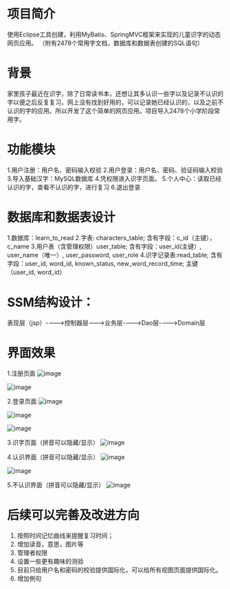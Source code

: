 # 项目简介
使用Eclipse工具创建，利用MyBatis、SpringMVC框架来实现的儿童识字的动态网页应用。
（附有2478个常用字文档，数据库和数据表创建的SQL语句）

# 背景
家里孩子最近在识字，除了日常读书本，还想让其多认识一些字以及记录不认识的字以便之后反复复习，网上没有找到好用的，可以记录她已经认识的，以及之前不认识的字的应用。所以开发了这个简单的网页应用。项目导入2478个小学阶段常用字。


# 功能模块
1.用户注册：用户名、密码输入校验
2.用户登录：用户名、密码、验证码输入校验
3.导入基础汉字：MySQL数据库
4.凭权限进入识字页面。
5.个人中心：读取已经认识的字，查看不认识的字，进行复习
6.退出登录

# 数据库和数据表设计
1.数据库：learn_to_read
2.字表: characters_table; 含有字段：c_id（主键），c_name
3.用户表（含管理权限）user_table; 含有字段：user_id(主键）, user_name（唯一）, user_password, user_role
4.识字记录表:read_table; 含有字段：user_id, word_id, known_status, new_word_record_time; 主键（user_id, word_id）

# SSM结构设计：
表现层（jsp）---->控制器层--->业务层---->Dao层---->Domain层

# 界面效果
1.注册页面
![image](https://github.com/wqz579/LearnToRead/assets/128567260/f15ece30-67b6-4a6a-9721-85e76ff1521b)

![image](https://github.com/wqz579/LearnToRead/assets/128567260/e08def89-c61a-412c-bdcf-1dbd0a6bbf6e)

2.登录页面
![image](https://github.com/wqz579/LearnToRead/assets/128567260/08e8d5d5-b0bb-4f14-aa9c-69e78694a516)

![image](https://github.com/wqz579/LearnToRead/assets/128567260/049bc4ea-f127-4351-a27c-99493c3d3bed)

![image](https://github.com/wqz579/LearnToRead/assets/128567260/40930db3-7aac-4ee5-929d-b445ce1a8088)

3.识字页面（拼音可以隐藏/显示）
![image](https://github.com/wqz579/LearnToRead/assets/128567260/0d40da62-44ac-4051-afd0-6e8d9606dbf3)

4.认识界面（拼音可以隐藏/显示）
![image](https://github.com/wqz579/LearnToRead/assets/128567260/0652f39c-c891-4f50-acb7-002dbf279ced)

![image](https://github.com/wqz579/LearnToRead/assets/128567260/ae1fe9a0-389a-4253-9496-cfc71c9c15be)

5.不认识界面（拼音可以隐藏/显示）
![image](https://github.com/wqz579/LearnToRead/assets/128567260/46d9655a-241e-4965-aa8c-db33342fc0f4)

# 后续可以完善及改进方向
1. 按照时间记忆曲线来提醒复习时间；
2. 增加读音，意思，图片等
3. 管理者权限
4. 设置一些更有趣味的测验
5. 目前只给用户名和密码的校验提供国际化，可以给所有视图页面提供国际化。
6. 增加例句
